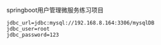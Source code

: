 springboot用户管理微服务练习项目

	jdbc_url=jdbc:mysql://192.168.8.164:3306/mysqlDB
	jdbc_user=root
	jdbc_password=123